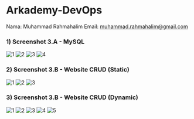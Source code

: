 # Arkademy-DevOps
Nama: Muhammad Rahmahalim
Email: muhammad.rahmahalim@gmail.com

### 1) Screenshot 3.A - MySQL
![1](https://user-images.githubusercontent.com/58234878/83945386-83ba1e80-a834-11ea-97ca-312609c74994.png)
![2](https://user-images.githubusercontent.com/58234878/83945392-8ddc1d00-a834-11ea-8fce-3388e44dfb28.png)
![3](https://user-images.githubusercontent.com/58234878/83945395-903e7700-a834-11ea-9d82-ccd41ee513c4.png)
![4](https://user-images.githubusercontent.com/58234878/83945397-92083a80-a834-11ea-86da-87a065590450.png)

### 2) Screenshot 3.B - Website CRUD (Static)
![1](https://user-images.githubusercontent.com/58234878/83945406-9c2a3900-a834-11ea-82e2-2eb724118946.png)
![2](https://user-images.githubusercontent.com/58234878/83945408-9e8c9300-a834-11ea-931b-bede7e3d0d74.png)
![3](https://user-images.githubusercontent.com/58234878/83945409-9f252980-a834-11ea-9c86-be5c0a413507.png)

### 3) Screenshot 3.B - Website CRUD (Dynamic)
![1](https://user-images.githubusercontent.com/58234878/83945418-ad734580-a834-11ea-8606-b4e276edf403.png)
![2](https://user-images.githubusercontent.com/58234878/83945420-af3d0900-a834-11ea-952d-62ee46aad988.png)
![3](https://user-images.githubusercontent.com/58234878/83945421-afd59f80-a834-11ea-8ec4-dc9fe8b0c515.png)
![4](https://user-images.githubusercontent.com/58234878/83945422-b106cc80-a834-11ea-8431-b5fd824f03ba.png)
![5](https://user-images.githubusercontent.com/58234878/83945424-b237f980-a834-11ea-9cbe-33f27d05ce69.png)